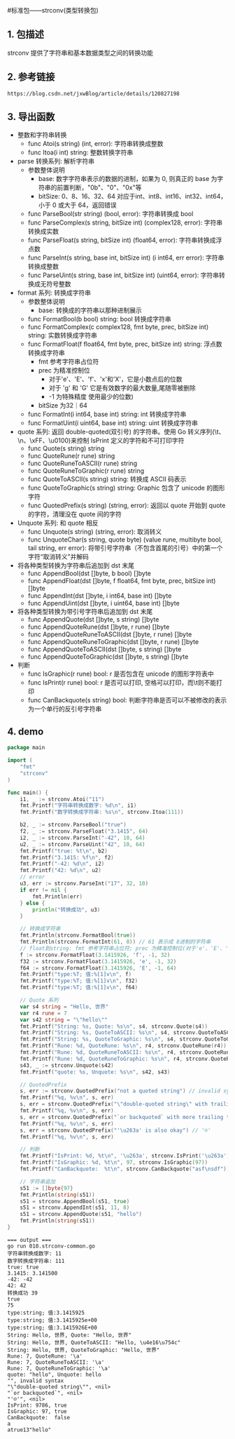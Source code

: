 #标准包——strconv(类型转换包)

## 1. 包描述

strconv 提供了字符串和基本数据类型之间的转换功能

## 2. 参考链接

```
https://blog.csdn.net/jxwBlog/article/details/120827198
```

## 3. 导出函数

- 整数和字符串转换
    - func Atoi(s string) (int, error): 字符串转换成整数
    - func Itoa(i int) string: 整数转换字符串
- parse 转换系列: 解析字符串
    - 参数整体说明
        - base: 数字字符串表示的数据的进制，如果为 0, 则真正的 base 为字符串的前置判断，"0b"、"0"、"0x"等
        - bitSize: 0、8、16、32、64 对应于int、int8、int16、int32、int64，小于 0 或大于 64，返回错误
    - func ParseBool(str string) (bool, error): 字符串转换成 bool
    - func ParseComplex(s string, bitSize int) (complex128, error): 字符串转换成实数
    - func ParseFloat(s string, bitSize int) (float64, error): 字符串转换成浮点数
    - func ParseInt(s string, base int, bitSize int) (i int64, err error): 字符串转换成整数
    - func ParseUint(s string, base int, bitSize int) (uint64, error): 字符串转换成无符号整数
- format 系列: 转换成字符串
    - 参数整体说明
        - base: 转换成的字符串以那种进制展示
    - func FormatBool(b bool) string: bool 转换成字符串
    - func FormatComplex(c complex128, fmt byte, prec, bitSize int) string: 实数转换成字符串
    - func FormatFloat(f float64, fmt byte, prec, bitSize int) string: 浮点数转换成字符串
        - fmt 参考字符串占位符
        - prec 为精准控制位
            - 对于'e'、'E'、'f'、'x'和'X'，它是小数点后的位数
            - 对于 'g' 和 'G' 它是有效数字的最大数量,尾随零被删除
            - -1 为特殊精度 使用最少的位数)
        - bitSize 为32｜64
    - func FormatInt(i int64, base int) string: int 转换成字符串
    - func FormatUint(i uint64, base int) string: uint 转换成字符串
- quote 系列: 返回 double-quoted(双引号) 的字符串。使用 Go 转义序列(\t、\n、\xFF、\u0100)来控制 IsPrint 定义的字符和不可打印字符
    - func Quote(s string) string
    - func QuoteRune(r rune) string
    - func QuoteRuneToASCII(r rune) string
    - func QuoteRuneToGraphic(r rune) string
    - func QuoteToASCII(s string) string: 转换成 ASCII 码表示
    - func QuoteToGraphic(s string) string: Graphic 包含了 unicode 的图形字符
    - func QuotedPrefix(s string) (string, error): 返回以 quote 开始到 quote 的字符，清理没在 quote 间的字符
- Unquote 系列: 和 quote 相反
    - func Unquote(s string) (string, error): 取消转义
    - func UnquoteChar(s string, quote byte) (value rune, multibyte bool, tail string, err error):
      将带引号字符串（不包含首尾的引号）中的第一个字符“取消转义”并解码
- 将各种类型转换为字符串后追加到 dst 末尾
    - func AppendBool(dst []byte, b bool) []byte
    - func AppendFloat(dst []byte, f float64, fmt byte, prec, bitSize int) []byte
    - func AppendInt(dst []byte, i int64, base int) []byte
    - func AppendUint(dst []byte, i uint64, base int) []byte
- 将各种类型转换为带引号字符串后追加到 dst 末尾
    - func AppendQuote(dst []byte, s string) []byte
    - func AppendQuoteRune(dst []byte, r rune) []byte
    - func AppendQuoteRuneToASCII(dst []byte, r rune) []byte
    - func AppendQuoteRuneToGraphic(dst []byte, r rune) []byte
    - func AppendQuoteToASCII(dst []byte, s string) []byte
    - func AppendQuoteToGraphic(dst []byte, s string) []byte
- 判断
    - func IsGraphic(r rune) bool: r 是否包含在 unicode 的图形字符表中
    - func IsPrint(r rune) bool: r 是否可以打印, 空格可以打印，而\t则不能打印
    - func CanBackquote(s string) bool: 判断字符串是否可以不被修改的表示为一个单行的反引号字符串

## 4. demo

```go
package main

import (
	"fmt"
	"strconv"
)

func main() {
	i1, _ := strconv.Atoi("11")
	fmt.Printf("字符串转换成数字: %d\n", i1)
	fmt.Printf("数字转换成字符串: %s\n", strconv.Itoa(111))

	b2, _ := strconv.ParseBool("true")
	f2, _ := strconv.ParseFloat("3.1415", 64)
	i2, _ := strconv.ParseInt("-42", 10, 64)
	u2, _ := strconv.ParseUint("42", 10, 64)
	fmt.Printf("true: %t\n", b2)
	fmt.Printf("3.1415: %f\n", f2)
	fmt.Printf("-42: %d\n", i2)
	fmt.Printf("42: %d\n", u2)
	// error
	u3, err := strconv.ParseInt("17", 32, 10)
	if err != nil {
		fmt.Println(err)
	} else {
		println("转换成功", u3)
	}

	// 转换成字符串
	fmt.Println(strconv.FormatBool(true))
	fmt.Println(strconv.FormatInt(61, 8)) // 61 表示成 8进制的字符串
	// float到string: fmt 参考字符串占位符; prec 为精准控制位(对于'e'、'E'、'f'、'x'和'X'，它是小数点后的位数; 对于 'g' 和 'G' 它是有效数字的最大数量,尾随零被删除; -1 为特殊精度 使用最少的位数); bitSize 为32｜64
	f := strconv.FormatFloat(3.1415926, 'f', -1, 32)
	f32 := strconv.FormatFloat(3.1415926, 'e', -1, 32)
	f64 := strconv.FormatFloat(3.1415926, 'E', -1, 64)
	fmt.Printf("type:%T; 值:%[1]v\n", f)
	fmt.Printf("type:%T; 值:%[1]v\n", f32)
	fmt.Printf("type:%T; 值:%[1]v\n", f64)

	// Quote 系列
	var s4 string = "Hello, 世界"
	var r4 rune = 7
	var s42 string = "\"hello\""
	fmt.Printf("String: %s, Quote: %s\n", s4, strconv.Quote(s4))
	fmt.Printf("String: %s, QuoteToASCII: %s\n", s4, strconv.QuoteToASCII(s4))
	fmt.Printf("String: %s, QuoteToGraphic: %s\n", s4, strconv.QuoteToGraphic(s4))
	fmt.Printf("Rune: %d, QuoteRune: %s\n", r4, strconv.QuoteRune(r4))
	fmt.Printf("Rune: %d, QuoteRuneToASCII: %s\n", r4, strconv.QuoteRuneToASCII(r4))
	fmt.Printf("Rune: %d, QuoteRuneToGraphic: %s\n", r4, strconv.QuoteRuneToGraphic(r4))
	s43, _ := strconv.Unquote(s42)
	fmt.Printf("quote: %s, Unquote: %s\n", s42, s43)

	// QuotedPrefix
	s, err := strconv.QuotedPrefix("not a quoted string") // invalid syntax
	fmt.Printf("%q, %v\n", s, err)
	s, err = strconv.QuotedPrefix("\"double-quoted string\" with trailing text") // "double-quoted string"
	fmt.Printf("%q, %v\n", s, err)
	s, err = strconv.QuotedPrefix("`or backquoted` with more trailing text") // `or backquoted`
	fmt.Printf("%q, %v\n", s, err)
	s, err = strconv.QuotedPrefix("'\u263a' is also okay") // '☺'
	fmt.Printf("%q, %v\n", s, err)

	// 判断
	fmt.Printf("IsPrint: %d, %t\n", '\u263a', strconv.IsPrint('\u263a'))
	fmt.Printf("IsGraphic: %d, %t\n", 97, strconv.IsGraphic(97))
	fmt.Printf("CanBackquote:  %t\n", strconv.CanBackquote("asf\nsdf")) // 有换行，为 false

	// 字符串追加
	s51 := []byte{97}
	fmt.Println(string(s51))
	s51 = strconv.AppendBool(s51, true)
	s51 = strconv.AppendInt(s51, 11, 8)
	s51 = strconv.AppendQuote(s51, "hello")
	fmt.Println(string(s51))
}
```

```text
=== output ===
go run 010.strconv-common.go
字符串转换成数字: 11
数字转换成字符串: 111
true: true
3.1415: 3.141500
-42: -42
42: 42
转换成功 39
true
75
type:string; 值:3.1415925
type:string; 值:3.1415925e+00
type:string; 值:3.1415926E+00
String: Hello, 世界, Quote: "Hello, 世界"
String: Hello, 世界, QuoteToASCII: "Hello, \u4e16\u754c"
String: Hello, 世界, QuoteToGraphic: "Hello, 世界"
Rune: 7, QuoteRune: '\a'
Rune: 7, QuoteRuneToASCII: '\a'
Rune: 7, QuoteRuneToGraphic: '\a'
quote: "hello", Unquote: hello
"", invalid syntax
"\"double-quoted string\"", <nil>
"`or backquoted`", <nil>
"'☺'", <nil>
IsPrint: 9786, true
IsGraphic: 97, true
CanBackquote:  false
a
atrue13"hello"
```
